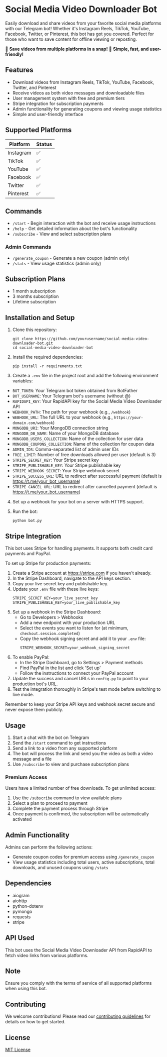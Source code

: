 # Social Media Video Downloader Bot

Easily download and share videos from your favorite social media platforms with our Telegram bot! Whether it's Instagram Reels, TikTok, YouTube, Facebook, Twitter, or Pinterest, this bot has got you covered. Perfect for those who want to save content for offline viewing or reposting.

🎥 **Save videos from multiple platforms in a snap!**
🚀 **Simple, fast, and user-friendly!**

## Features

- Download videos from Instagram Reels, TikTok, YouTube, Facebook, Twitter, and Pinterest
- Receive videos as both video messages and downloadable files
- User management system with free and premium tiers
- Stripe integration for subscription payments
- Admin functionality for generating coupons and viewing usage statistics
- Simple and user-friendly interface

## Supported Platforms

| Platform  | Status |
| --------- | ------ |
| Instagram | ✅     |
| TikTok    | ✅     |
| YouTube   | ✅     |
| Facebook  | ✅     |
| Twitter   | ✅     |
| Pinterest | ✅     |

## Commands

- `/start` - Begin interaction with the bot and receive usage instructions
- `/help` - Get detailed information about the bot's functionality
- `/subscribe` - View and select subscription plans

### Admin Commands

- `/generate_coupon` - Generate a new coupon (admin only)
- `/stats` - View usage statistics (admin only)

## Subscription Plans

- 1 month subscription
- 3 months subscription
- Lifetime subscription

## Installation and Setup

1. Clone this repository:

   ```
   git clone https://github.com/yourusername/social-media-video-downloader-bot.git
   cd social-media-video-downloader-bot
   ```

2. Install the required dependencies:

   ```
   pip install -r requirements.txt
   ```

3. Create a `.env` file in the project root and add the following environment variables:

- `BOT_TOKEN`: Your Telegram bot token obtained from BotFather
- `BOT_USERNAME`: Your Telegram bot's username (without @)
- `RAPIDAPI_KEY`: Your RapidAPI key for the Social Media Video Downloader API
- `WEBHOOK_PATH`: The path for your webhook (e.g., `/webhook`)
- `WEBHOOK_URL`: The full URL to your webhook (e.g., `https://your-domain.com/webhook`)
- `MONGODB_URI`: Your MongoDB connection string
- `MONGODB_DB_NAME`: Name of your MongoDB database
- `MONGODB_USERS_COLLECTION`: Name of the collection for user data
- `MONGODB_COUPONS_COLLECTION`: Name of the collection for coupon data
- `ADMIN_IDS`: Comma-separated list of admin user IDs
- `FREE_LIMIT`: Number of free downloads allowed per user (default is 3)
- `STRIPE_SECRET_KEY`: Your Stripe secret key
- `STRIPE_PUBLISHABLE_KEY`: Your Stripe publishable key
- `STRIPE_WEBHOOK_SECRET`: Your Stripe webhook secret
- `STRIPE_SUCCESS_URL`: URL to redirect after successful payment (default is https://t.me/your_bot_username)
- `STRIPE_CANCEL_URL`: URL to redirect after cancelled payment (default is https://t.me/your_bot_username)

4. Set up a webhook for your bot on a server with HTTPS support.

5. Run the bot:
   ```
   python bot.py
   ```

## Stripe Integration

This bot uses Stripe for handling payments. It supports both credit card payments and PayPal.

To set up Stripe for production payments:

1. Create a Stripe account at https://stripe.com if you haven't already.
2. In the Stripe Dashboard, navigate to the API keys section.
3. Copy your live secret key and publishable key.
4. Update your `.env` file with these live keys:
   ```
   STRIPE_SECRET_KEY=your_live_secret_key
   STRIPE_PUBLISHABLE_KEY=your_live_publishable_key
   ```
5. Set up a webhook in the Stripe Dashboard:
   - Go to Developers > Webhooks
   - Add a new endpoint with your production URL
   - Select the events you want to listen for (at minimum, `checkout.session.completed`)
   - Copy the webhook signing secret and add it to your `.env` file:
     ```
     STRIPE_WEBHOOK_SECRET=your_webhook_signing_secret
     ```
6. To enable PayPal:
   - In the Stripe Dashboard, go to Settings > Payment methods
   - Find PayPal in the list and click 'Set up'
   - Follow the instructions to connect your PayPal account
7. Update the success and cancel URLs in `config.py` to point to your production bot's URL.
8. Test the integration thoroughly in Stripe's test mode before switching to live mode.

Remember to keep your Stripe API keys and webhook secret secure and never expose them publicly.

## Usage

1. Start a chat with the bot on Telegram
2. Send the `/start` command to get instructions
3. Send a link to a video from any supported platform
4. The bot will process the link and send you the video as both a video message and a file
5. Use `/subscribe` to view and purchase subscription plans

### Premium Access

Users have a limited number of free downloads. To get unlimited access:

1. Use the `/subscribe` command to view available plans
2. Select a plan to proceed to payment
3. Complete the payment process through Stripe
4. Once payment is confirmed, the subscription will be automatically activated

## Admin Functionality

Admins can perform the following actions:

- Generate coupon codes for premium access using `/generate_coupon`
- View usage statistics including total users, active subscriptions, total downloads, and unused coupons using `/stats`

## Dependencies

- aiogram
- aiohttp
- python-dotenv
- pymongo
- requests
- stripe

## API Used

This bot uses the Social Media Video Downloader API from RapidAPI to fetch video links from various platforms.

## Note

Ensure you comply with the terms of service of all supported platforms when using this bot.

## Contributing

We welcome contributions! Please read our [contributing guidelines](CONTRIBUTING.md) for details on how to get started.

## License

[MIT License](LICENSE)
